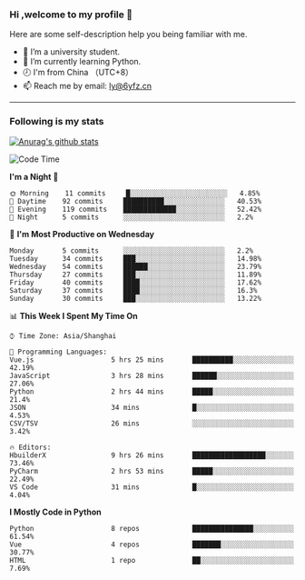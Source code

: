 ### Hi ,welcome to my profile 👋
Here are some self-description help you being familiar with me.
<!--
**liuyunfz/liuyunfz** is a ✨ _special_ ✨ repository because its `README.md` (this file) appears on your GitHub profile.
- 👯 I’m looking to collaborate on ...
- 🤔 I’m looking for help with ...
Here are some ideas to get you started:
-->
- 🏫 I’m a university student.
- 💪 I’m currently learning Python.
- 🕗 I'm from China （UTC+8）
- 📫 Reach me by email: [ly@6yfz.cn](mailto:ly@6yfz.cn)
  
---
### Following is my stats
  
[![Anurag's github stats](https://github-readme-stats.vercel.app/api?username=liuyunfz)](https://github.com/anuraghazra/github-readme-stats)
  
<!--START_SECTION:waka-->
![Code Time](http://img.shields.io/badge/Code%20Time-218%20hrs%2056%20mins-blue)

**I'm a Night 🦉** 

```text
🌞 Morning    11 commits     █░░░░░░░░░░░░░░░░░░░░░░░░   4.85% 
🌆 Daytime    92 commits     ██████████░░░░░░░░░░░░░░░   40.53% 
🌃 Evening    119 commits    █████████████░░░░░░░░░░░░   52.42% 
🌙 Night      5 commits      ░░░░░░░░░░░░░░░░░░░░░░░░░   2.2%

```
📅 **I'm Most Productive on Wednesday** 

```text
Monday       5 commits      ░░░░░░░░░░░░░░░░░░░░░░░░░   2.2% 
Tuesday      34 commits     ███░░░░░░░░░░░░░░░░░░░░░░   14.98% 
Wednesday    54 commits     ██████░░░░░░░░░░░░░░░░░░░   23.79% 
Thursday     27 commits     ███░░░░░░░░░░░░░░░░░░░░░░   11.89% 
Friday       40 commits     ████░░░░░░░░░░░░░░░░░░░░░   17.62% 
Saturday     37 commits     ████░░░░░░░░░░░░░░░░░░░░░   16.3% 
Sunday       30 commits     ███░░░░░░░░░░░░░░░░░░░░░░   13.22%

```


📊 **This Week I Spent My Time On** 

```text
⌚︎ Time Zone: Asia/Shanghai

💬 Programming Languages: 
Vue.js                   5 hrs 25 mins       ██████████░░░░░░░░░░░░░░░   42.19% 
JavaScript               3 hrs 28 mins       ██████░░░░░░░░░░░░░░░░░░░   27.06% 
Python                   2 hrs 44 mins       █████░░░░░░░░░░░░░░░░░░░░   21.4% 
JSON                     34 mins             █░░░░░░░░░░░░░░░░░░░░░░░░   4.53% 
CSV/TSV                  26 mins             ░░░░░░░░░░░░░░░░░░░░░░░░░   3.42%

🔥 Editors: 
HbuilderX                9 hrs 26 mins       ██████████████████░░░░░░░   73.46% 
PyCharm                  2 hrs 53 mins       █████░░░░░░░░░░░░░░░░░░░░   22.49% 
VS Code                  31 mins             █░░░░░░░░░░░░░░░░░░░░░░░░   4.04%

```

**I Mostly Code in Python** 

```text
Python                   8 repos             ███████████████░░░░░░░░░░   61.54% 
Vue                      4 repos             ███████░░░░░░░░░░░░░░░░░░   30.77% 
HTML                     1 repo              ██░░░░░░░░░░░░░░░░░░░░░░░   7.69%

```



<!--END_SECTION:waka-->
